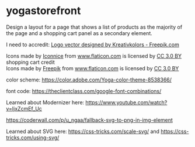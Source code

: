 # yogastorefront
Design a layout for a page that shows a list of products as the majority of the page and a shopping cart panel as a secondary element.

I need to accredit:
<a href="http://www.freepik.com/free-photos-vectors/logo">Logo vector designed by Kreativkolors - Freepik.com</a>

<div>Icons made by <a href="http://www.flaticon.com/authors/iconnice" title="Iconnice">Iconnice</a> from <a href="http://www.flaticon.com" title="Flaticon">www.flaticon.com</a> is licensed by <a href="http://creativecommons.org/licenses/by/3.0/" title="Creative Commons BY 3.0" target="_blank">CC 3.0 BY</a></div> shopping cart credit

<div>Icons made by <a href="http://www.freepik.com" title="Freepik">Freepik</a> from <a href="http://www.flaticon.com" title="Flaticon">www.flaticon.com</a> is licensed by <a href="http://creativecommons.org/licenses/by/3.0/" title="Creative Commons BY 3.0" target="_blank">CC 3.0 BY</a></div>

color scheme: https://color.adobe.com/Yoga-color-theme-8538366/

font code:  https://theclientclass.com/google-font-combinations/

Learned about Modernizer here:  https://www.youtube.com/watch?v=IjxZcmEf_Uc

https://coderwall.com/p/u_ngaa/fallback-svg-to-png-in-img-element

Learned about SVG here:  https://css-tricks.com/scale-svg/ and https://css-tricks.com/using-svg/

